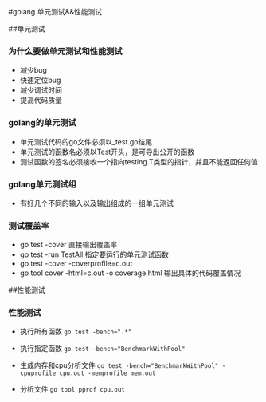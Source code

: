 

#golang 单元测试&&性能测试


##单元测试

### 为什么要做单元测试和性能测试
- 减少bug
- 快速定位bug
- 减少调试时间
- 提高代码质量

### golang的单元测试
- 单元测试代码的go文件必须以_test.go结尾
- 单元测试的函数名必须以Test开头，是可导出公开的函数
- 测试函数的签名必须接收一个指向testing.T类型的指针，并且不能返回任何值
 
### golang单元测试组
- 有好几个不同的输入以及输出组成的一组单元测试 
    
### 测试覆盖率 
- go test -cover 直接输出覆盖率
- go test -run TestAll 指定要运行的单元测试函数
- go test -cover -coverprofile=c.out 
- go tool cover -html=c.out -o coverage.html  输出具体的代码覆盖情况


##性能测试

### 性能测试
- 执行所有函数 ``go test -bench=".*"``

- 执行指定函数 ``go test -bench="BenchmarkWithPool"``

- 生成内存和cpu分析文件 ``go test -bench="BenchmarkWithPool" -cpuprofile cpu.out -memprofile mem.out``

- 分析文件 ``go tool pprof cpu.out``   
